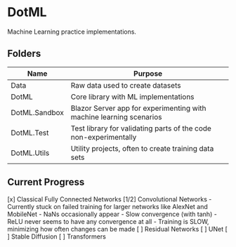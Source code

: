 # DotML
Machine Learning practice implementations. 

## Folders
| Name | Purpose |
|------|---------|
| Data | Raw data used to create datasets |
| DotML | Core library with ML implementations |
| DotML.Sandbox | Blazor Server app for experimenting with machine learning scenarios |
| DotML.Test | Test library for validating parts of the code non-experimentally |
| DotML.Utils | Utility projects, often to create training data sets |

## Current Progress
[x] Classical Fully Connected Networks
[1/2] Convolutional Networks - Currently stuck on failed training for larger networks like AlexNet and MobileNet
    - NaNs occasionally appear
    - Slow convergence (with tanh)
    - ReLU never seems to have any convergence at all
    - Training is SLOW, minimizing how often changes can be made
[ ] Residual Networks
[ ] UNet
[ ] Stable Diffusion
[ ] Transformers 